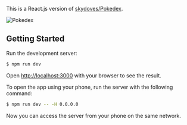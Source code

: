 This is a React.js version of [skydoves/Pokedex](https://github.com/skydoves/Pokedex).

![Pokedex](./pokedex.gif)

## Getting Started

Run the development server:

```bash
$ npm run dev
```

Open [http://localhost:3000](http://localhost:3000) with your browser to see the result.

To open the app using your phone, run the server with the following command:

```bash
$ npm run dev -- -H 0.0.0.0
```

Now you can access the server from your phone on the same network.
